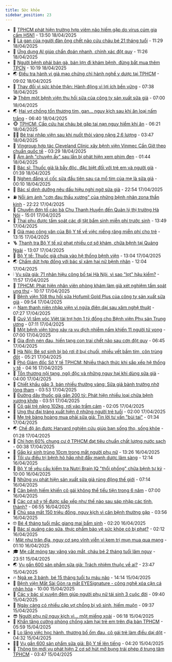 ```yaml
---
title: Sức khỏe
sidebar_position: 23
---
```


<!-- dantri-suc-khoe:START -->
- 🤔 [TPHCM phát hiện trường hợp viêm não hiếm gặp do virus cúm gia cầm H5N1](https://dantri.com.vn/suc-khoe/tphcm-phat-hien-truong-hop-viem-nao-hiem-gap-do-virus-cum-gia-cam-h5n1-20250418195808927.htm) - 13:50 18/04/2025
- 🚦 [Lá gan của người đàn ông chết não cứu cháu bé 21 tháng tuổi](https://dantri.com.vn/suc-khoe/la-gan-cua-nguoi-dan-ong-chet-nao-cuu-chau-be-21-thang-tuoi-20250418155249882.htm) - 11:29 18/04/2025
- 🤖 [Ứng dụng AI giúp chẩn đoán nhanh, chính xác đột quỵ](https://dantri.com.vn/suc-khoe/ung-dung-ai-giup-chan-doan-nhanh-chinh-xac-dot-quy-20250418160819512.htm) - 11:26 18/04/2025
- 🐻 [Người bệnh phải bán gà, bán lợn đi khám bệnh, đừng bắt mua thêm TPCN](https://dantri.com.vn/suc-khoe/nguoi-benh-phai-ban-ga-ban-lon-di-kham-benh-dung-bat-mua-them-tpcn-20250418171448660.htm) - 10:19 18/04/2025
- 🌏 [Điều tra hành vi giả mạo chứng chỉ hành nghề y dược tại TPHCM](https://dantri.com.vn/suc-khoe/dieu-tra-hanh-vi-gia-mao-chung-chi-hanh-nghe-y-duoc-tai-tphcm-20250418091016537.htm) - 09:02 18/04/2025
- 👺 [Thay đổi vì sức khỏe thận: Hành động vì lợi ích bền vững](https://dantri.com.vn/suc-khoe/thay-doi-vi-suc-khoe-than-hanh-dong-vi-loi-ich-ben-vung-20250418140257789.htm) - 07:38 18/04/2025
- 🎬 [Thêm một bệnh viện thu hồi sữa của công ty sản xuất sữa giả](https://dantri.com.vn/suc-khoe/them-mot-benh-vien-thu-hoi-sua-cua-cong-ty-san-xuat-sua-gia-20250418135743727.htm) - 07:00 18/04/2025
- 🌏 [Hai vợ chồng tổn thương tim, gan... nguy kịch sau khi ăn loại nấm trắng](https://dantri.com.vn/suc-khoe/hai-vo-chong-ton-thuong-tim-gan-nguy-kich-sau-khi-an-loai-nam-trang-20250418134049771.htm) - 06:40 18/04/2025
- 🐵 [TPHCM: Cấp cứu hai cháu bé gặp tai nạn nguy hiểm khi ăn](https://dantri.com.vn/suc-khoe/tphcm-cap-cuu-hai-chau-be-gap-tai-nan-nguy-hiem-khi-an-20250418130901037.htm) - 06:21 18/04/2025
- 👨‍🏫 [Bé trai nhập viện sau khi nuốt thỏi vàng nặng 2,6 lượng](https://dantri.com.vn/suc-khoe/be-trai-nhap-vien-sau-khi-nuot-thoi-vang-nang-26-luong-20250418094437133.htm) - 03:47 18/04/2025
- 🤗 [Vingroup hợp tác Cleveland Clinic xây bệnh viện Vinmec Cần Giờ theo chuẩn quốc tế](https://dantri.com.vn/suc-khoe/vingroup-hop-tac-cleveland-clinic-xay-benh-vien-vinmec-can-gio-theo-chuan-quoc-te-20250418100638451.htm) - 03:29 18/04/2025
- 🫶 [Ám ảnh &quot;chuyện ấy&quot; sau lần bị phát hiện xem phim đen](https://dantri.com.vn/suc-khoe/am-anh-chuyen-ay-sau-lan-bi-phat-hien-xem-phim-den-20250417233411124.htm) - 01:44 18/04/2025
- 🙉 [Bác sĩ: Thuốc giả là bẫy độc, đặc biệt đối với trẻ em và người già](https://dantri.com.vn/suc-khoe/bac-si-thuoc-gia-la-bay-doc-dac-biet-doi-voi-tre-em-va-nguoi-gia-20250418074749903.htm) - 01:39 18/04/2025
- 🦅 [Nghẹn đắng vì cốc sữa đầu tiên sau ca mổ tim của mẹ là sữa giả](https://dantri.com.vn/suc-khoe/nghen-dang-vi-coc-sua-dau-tien-sau-ca-mo-tim-cua-me-la-sua-gia-20250417210257947.htm) - 00:10 18/04/2025
- 🐘 [Bác sĩ dinh dưỡng nêu dấu hiệu nghi ngờ sữa giả](https://dantri.com.vn/suc-khoe/bac-si-dinh-duong-neu-dau-hieu-nghi-ngo-sua-gia-20250417105817469.htm) - 22:54 17/04/2025
- ⛽️ [Nỗi ám ảnh &quot;cơn đau thấu xương&quot; của những bệnh nhân zona thần kinh](https://dantri.com.vn/suc-khoe/noi-am-anh-con-dau-thau-xuong-cua-nhung-benh-nhan-zona-than-kinh-20250417231430254.htm) - 22:22 17/04/2025
- 🤡 [Chuyển đơn tố cáo bà Chu Thanh Huyền đến Quản lý thị trường Hà Nội](https://dantri.com.vn/suc-khoe/chuyen-don-to-cao-ba-chu-thanh-huyen-den-quan-ly-thi-truong-ha-noi-20250417213611753.htm) - 15:01 17/04/2025
- 💼 [Thai phụ được tầm soát các dị tật bẩm sinh miễn phí trước sinh](https://dantri.com.vn/suc-khoe/thai-phu-duoc-tam-soat-cac-di-tat-bam-sinh-mien-phi-truoc-sinh-20250417182859072.htm) - 13:49 17/04/2025
- 🤔 [Giả mạo công văn của Bộ Y tế về việc niềng răng miễn phí cho trẻ](https://dantri.com.vn/suc-khoe/gia-mao-cong-van-cua-bo-y-te-ve-viec-nieng-rang-mien-phi-cho-tre-20250417193831827.htm) - 13:15 17/04/2025
- 🪜 [Thanh tra Bộ Y tế xử phạt nhiều cơ sở khám, chữa bệnh tại Quảng Ngãi](https://dantri.com.vn/suc-khoe/thanh-tra-bo-y-te-xu-phat-nhieu-co-so-kham-chua-benh-tai-quang-ngai-20250417174624411.htm) - 13:07 17/04/2025
- 📝 [Bộ Y tế: Thuốc giả chưa vào hệ thống bệnh viện](https://dantri.com.vn/suc-khoe/bo-y-te-thuoc-gia-chua-vao-he-thong-benh-vien-20250417153912820.htm) - 13:04 17/04/2025
- 🌏 [Chấm dứt hợp đồng với bác sĩ xâm hại nữ bệnh nhân](https://dantri.com.vn/suc-khoe/cham-dut-hop-dong-voi-bac-si-xam-hai-nu-benh-nhan-20250417180148350.htm) - 12:04 17/04/2025
- 🕯 [Vụ sữa giả: 71 nhãn hiệu công bố tại Hà Nội, vì sao &quot;lọt&quot; hậu kiểm?](https://dantri.com.vn/suc-khoe/vu-sua-gia-71-nhan-hieu-cong-bo-tai-ha-noi-vi-sao-lot-hau-kiem-20250417185220815.htm) - 11:57 17/04/2025
- 🦍 [TPHCM: Phát hiện nhân viên phòng khám làm giả xét nghiệm tầm soát ung thư](https://dantri.com.vn/suc-khoe/tphcm-phat-hien-nhan-vien-phong-kham-lam-gia-xet-nghiem-tam-soat-ung-thu-20250417163216645.htm) - 10:17 17/04/2025
- 🌈 [Bệnh viện 108 thu hồi sữa Hofumil Gold Plus của công ty sản xuất sữa giả](https://dantri.com.vn/suc-khoe/benh-vien-108-thu-hoi-sua-hofumil-gold-plus-cua-cong-ty-san-xuat-sua-gia-20250417163735553.htm) - 09:54 17/04/2025
- 🔥 [Nam thanh niên nhập viện vì ngứa điên dại sau xăm nghệ thuật](https://dantri.com.vn/suc-khoe/nam-thanh-nien-nhap-vien-vi-ngua-dien-dai-sau-xam-nghe-thuat-20250417142419078.htm) - 07:27 17/04/2025
- 🌊 [Quỹ Vì tầm vóc Việt tài trợ hơn 1 tỷ đồng cho Bệnh viện Phụ sản Trung ương](https://dantri.com.vn/suc-khoe/quy-vi-tam-voc-viet-tai-tro-hon-1-ty-dong-cho-benh-vien-phu-san-trung-uong-20250417140253806.htm) - 07:11 17/04/2025
- 🚦 [Một bệnh viện từng xảy ra vụ dịch nhiễm nấm khiến 11 người tử vong](https://dantri.com.vn/suc-khoe/mot-benh-vien-tung-xay-ra-vu-dich-nhiem-nam-khien-11-nguoi-tu-vong-20250417125719470.htm) - 07:00 17/04/2025
- 🤖 [Gia đình nén đau, hiến tạng con trai chết não sau cơn đột quỵ](https://dantri.com.vn/suc-khoe/gia-dinh-nen-dau-hien-tang-con-trai-chet-nao-sau-con-dot-quy-20250417130311422.htm) - 06:45 17/04/2025
- 🤡 [Hà Nội: Bé sơ sinh bị bỏ rơi ở bụi chuối, nhiều vết bầm tím, côn trùng đốt](https://dantri.com.vn/suc-khoe/ha-noi-be-so-sinh-bi-bo-roi-o-bui-chuoi-nhieu-vet-bam-tim-con-trung-dot-20250417115619828.htm) - 05:21 17/04/2025
- 💂 [Phó Giám đốc Sở Y tế TPHCM: Nhiều thách thức khi sắp xếp hệ thống y tế](https://dantri.com.vn/suc-khoe/pho-giam-doc-so-y-te-tphcm-nhieu-thach-thuc-khi-sap-xep-he-thong-y-te-20250417094357199.htm) - 04:16 17/04/2025
- 🦄 [Tổn thương nội tạng, ngộ độc và những nguy hại khi dùng sữa giả](https://dantri.com.vn/suc-khoe/ton-thuong-noi-tang-ngo-doc-va-nhung-nguy-hai-khi-dung-sua-gia-20250417101837274.htm) - 04:00 17/04/2025
- 🧠 [Chiết khấu gấp 3, bán nhiều thưởng vàng: Sữa giả bành trướng nhờ lòng tham](https://dantri.com.vn/suc-khoe/chiet-khau-gap-3-ban-nhieu-thuong-vang-sua-gia-banh-truong-nho-long-tham-20250417100549456.htm) - 03:53 17/04/2025
- 🤖 [Đường dây thuốc giả gần 200 tỷ: Phát hiện nhiều loại chữa bệnh xương khớp](https://dantri.com.vn/suc-khoe/duong-day-thuoc-gia-gan-200-ty-phat-hien-nhieu-loai-chua-benh-xuong-khop-20250417100217820.htm) - 03:51 17/04/2025
- 💼 [Cô gái trẻ nặng 102kg, rơi vào trầm cảm](https://dantri.com.vn/suc-khoe/co-gai-tre-nang-102kg-roi-vao-tram-cam-20250417090435199.htm) - 02:05 17/04/2025
- 🧰 [Ung thư đại tràng xuất hiện ở những người trẻ tuổi](https://dantri.com.vn/suc-khoe/ung-thu-dai-trang-xuat-hien-o-nhung-nguoi-tre-tuoi-20250416212155211.htm) - 02:00 17/04/2025
- 🎉 [Mẹ trẻ bàng hoàng mua phải sữa giả: Tin lời tư vấn &quot;bùi tai&quot;](https://dantri.com.vn/suc-khoe/me-tre-bang-hoang-mua-phai-sua-gia-tin-loi-tu-van-bui-tai-20250416194754111.htm) - 01:34 17/04/2025
- 🌏 [Chế độ ăn được Harvard nghiên cứu giúp bạn sống thọ, sống khỏe](https://dantri.com.vn/suc-khoe/che-do-an-duoc-harvard-nghien-cuu-giup-ban-song-tho-song-khoe-20250415080211207.htm) - 01:28 17/04/2025
- 📝 [Chỉ hơn 60% chung cư ở TPHCM đạt tiêu chuẩn chất lượng nước sạch](https://dantri.com.vn/suc-khoe/chi-hon-60-chung-cu-o-tphcm-dat-tieu-chuan-chat-luong-nuoc-sach-20250416183104224.htm) - 00:38 17/04/2025
- 🧠 [Gắp ký sinh trùng 10cm trong mắt người phụ nữ](https://dantri.com.vn/suc-khoe/gap-ky-sinh-trung-10cm-trong-mat-nguoi-phu-nu-20250416185253218.htm) - 13:26 16/04/2025
- 🚀 [Tối ưu điều trị bệnh hô hấp nhờ đẩy mạnh dược lâm sàng](https://dantri.com.vn/suc-khoe/toi-uu-dieu-tri-benh-ho-hap-nho-day-manh-duoc-lam-sang-20250416163424708.htm) - 12:14 16/04/2025
- 💯 [Bộ Y tế yêu cầu kiểm tra Nutri Brain IQ &quot;thổi phồng&quot; chữa bệnh tự kỷ](https://dantri.com.vn/suc-khoe/bo-y-te-yeu-cau-kiem-tra-nutri-brain-iq-thoi-phong-chua-benh-tu-ky-20250416165948574.htm) - 10:00 16/04/2025
- 🫶 [Những vụ phát hiện sản xuất sữa giả rúng động thế giới](https://dantri.com.vn/suc-khoe/nhung-vu-phat-hien-san-xuat-sua-gia-rung-dong-the-gioi-20250416114543739.htm) - 07:14 16/04/2025
- 👹 [Căn bệnh hiếm khiến cô gái không thể tiểu tiện trong 6 năm](https://dantri.com.vn/suc-khoe/can-benh-hiem-khien-co-gai-khong-the-tieu-tien-trong-6-nam-20250415141652121.htm) - 07:00 16/04/2025
- 🤩 [Các cơ sở y tế được sắp xếp như thế nào sau sáp nhập các tỉnh, thành?](https://dantri.com.vn/suc-khoe/cac-co-so-y-te-duoc-sap-xep-nhu-the-nao-sau-sap-nhap-cac-tinh-thanh-20250416115434427.htm) - 06:55 16/04/2025
- 🌊 [Chủ spa mất 150 triệu đồng, nguy kịch vì căn bệnh thường gặp](https://dantri.com.vn/suc-khoe/chu-spa-mat-150-trieu-dong-nguy-kich-vi-can-benh-thuong-gap-20250416092429707.htm) - 03:56 16/04/2025
- 🤓 [Bé 4 tháng tuổi mắc giang mai bẩm sinh](https://dantri.com.vn/suc-khoe/be-4-thang-tuoi-mac-giang-mai-bam-sinh-20250416091913024.htm) - 02:20 16/04/2025
- 🌝 [Bác sĩ quảng cáo sữa, thực phẩm bảo vệ sức khỏe có bị phạt?](https://dantri.com.vn/suc-khoe/bac-si-quang-cao-sua-thuc-pham-bao-ve-suc-khoe-co-bi-phat-20250415223228887.htm) - 02:12 16/04/2025
- 🕯 [Mặt như trận địa, nguy cơ sẹo vĩnh viễn vì kem trị mụn mua qua mạng](https://dantri.com.vn/suc-khoe/mat-nhu-tran-dia-nguy-co-seo-vinh-vien-vi-kem-tri-mun-mua-qua-mang-20250415083658625.htm) - 01:10 16/04/2025
- 🎓 [Mẹ cắt móng tay văng vào mắt, cháu bé 2 tháng tuổi lâm nguy](https://dantri.com.vn/suc-khoe/me-cat-mong-tay-vang-vao-mat-chau-be-2-thang-tuoi-lam-nguy-20250415220310873.htm) - 23:51 15/04/2025
- 🌏 [Vụ gần 600 sản phẩm sữa giả: Trách nhiệm thuộc về ai?](https://dantri.com.vn/suc-khoe/vu-gan-600-san-pham-sua-gia-trach-nhiem-thuoc-ve-ai-20250415184523527.htm) - 23:47 15/04/2025
- 🔥 [Ngã xe 3 bánh, bé 15 tháng tuổi tụ máu não](https://dantri.com.vn/suc-khoe/nga-xe-3-banh-be-15-thang-tuoi-tu-mau-nao-20250415211405476.htm) - 14:14 15/04/2025
- 📝 [Bệnh viện Mắt Sài Gòn ra mắt EYESignature - công nghệ xóa cận cá nhân hóa](https://dantri.com.vn/suc-khoe/benh-vien-mat-sai-gon-ra-mat-eyesignature-cong-nghe-xoa-can-ca-nhan-hoa-20250415162202240.htm) - 10:00 15/04/2025
- 🧠 [Các y bác sĩ xuyên đêm giúp người phụ nữ tái sinh 3 cuộc đời](https://dantri.com.vn/suc-khoe/cac-y-bac-si-xuyen-dem-giup-nguoi-phu-nu-tai-sinh-3-cuoc-doi-20250415145106525.htm) - 09:40 15/04/2025
- 🦅 [Ngày càng có nhiều cặp vợ chồng bị vô sinh, hiếm muộn](https://dantri.com.vn/suc-khoe/ngay-cang-co-nhieu-cap-vo-chong-bi-vo-sinh-hiem-muon-20250415141747736.htm) - 09:37 15/04/2025
- 😎 [Người phụ nữ nguy kịch vì... một miếng xoài](https://dantri.com.vn/suc-khoe/nguoi-phu-nu-nguy-kich-vi-mot-mieng-xoai-20250415125559638.htm) - 06:18 15/04/2025
- 🎉 [Khẩn tăng cường phòng chống xâm hại trẻ em trên địa bàn TPHCM](https://dantri.com.vn/suc-khoe/khan-tang-cuong-phong-chong-xam-hai-tre-em-tren-dia-ban-tphcm-20250415092454943.htm) - 05:59 15/04/2025
- 🫣 [Lo lắng việc học hành, thương bố ốm đau, cô gái trẻ làm điều dại dột](https://dantri.com.vn/suc-khoe/lo-lang-viec-hoc-hanh-thuong-bo-om-dau-co-gai-tre-lam-dieu-dai-dot-20250415105014906.htm) - 04:32 15/04/2025
- 🧑‍🏫 [Vụ gần 600 sản phẩm sữa giả: Bộ Y tế lên tiếng](https://dantri.com.vn/suc-khoe/vu-gan-600-san-pham-sua-gia-bo-y-te-len-tieng-20250415112015516.htm) - 04:20 15/04/2025
- 🥷 [Thông tin mới vụ phát hiện 2 cơ sở hút mỡ bụng trái phép ở trung tâm TPHCM](https://dantri.com.vn/suc-khoe/thong-tin-moi-vu-phat-hien-2-co-so-hut-mo-bung-trai-phep-o-trung-tam-tphcm-20250415103722244.htm) - 03:47 15/04/2025<!-- dantri-suc-khoe:END -->
